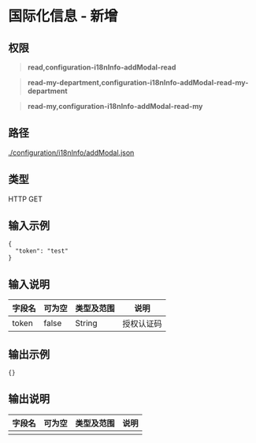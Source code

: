 # 国际化信息 - 新增

## 权限

> **read,configuration-i18nInfo-addModal-read**

> **read-my-department,configuration-i18nInfo-addModal-read-my-department**

> **read-my,configuration-i18nInfo-addModal-read-my**

## 路径

[./configuration/i18nInfo/addModal.json](../../../../configuration/i18nInfo/addModal.json)

## 类型

HTTP GET

## 输入示例

```
{
  "token": "test"
}
```

## 输入说明

字段名|可为空|类型及范围|说明
---|---|---|---
token|false|String|授权认证码

## 输出示例

```
{}
```

## 输出说明

字段名|可为空|类型及范围|说明
---|---|---|---
|||